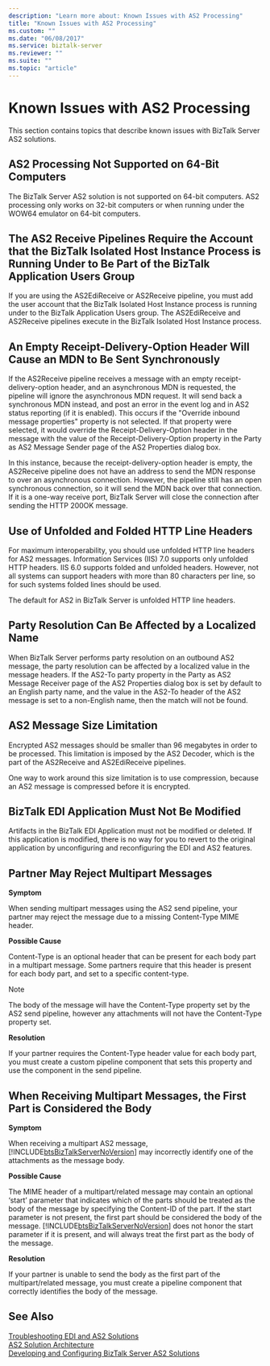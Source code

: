 ```yaml
---
description: "Learn more about: Known Issues with AS2 Processing"
title: "Known Issues with AS2 Processing"
ms.custom: ""
ms.date: "06/08/2017"
ms.service: biztalk-server
ms.reviewer: ""
ms.suite: ""
ms.topic: "article"
---
```

# Known Issues with AS2 Processing
This section contains topics that describe known issues with BizTalk Server AS2 solutions.  
  
## AS2 Processing Not Supported on 64-Bit Computers  
 The BizTalk Server AS2 solution is not supported on 64-bit computers. AS2 processing only works on 32-bit computers or when running under the WOW64 emulator on 64-bit computers.  
  
## The AS2 Receive Pipelines Require the Account that the BizTalk Isolated Host Instance Process is Running Under to Be Part of the BizTalk Application Users Group  
 If you are using the AS2EdiReceive or AS2Receive pipeline, you must add the user account that the BizTalk Isolated Host Instance process is running under to the BizTalk Application Users group. The AS2EdiReceive and AS2Receive pipelines execute in the BizTalk Isolated Host Instance process.  
  
## An Empty Receipt-Delivery-Option Header Will Cause an MDN to Be Sent Synchronously  
 If the AS2Receive pipeline receives a message with an empty receipt-delivery-option header, and an asynchronous MDN is requested, the pipeline will ignore the asynchronous MDN request. It will send back a synchronous MDN instead, and post an error in the event log and in AS2 status reporting (if it is enabled). This occurs if the "Override inbound message properties" property is not selected. If that property were selected, it would override the Receipt-Delivery-Option header in the message with the value of the Receipt-Delivery-Option property in the Party as AS2 Message Sender page of the AS2 Properties dialog box.  
  
 In this instance, because the receipt-delivery-option header is empty, the AS2Receive pipeline does not have an address to send the MDN response to over an asynchronous connection. However, the pipeline still has an open synchronous connection, so it will send the MDN back over that connection. If it is a one-way receive port, BizTalk Server will close the connection after sending the HTTP 200OK message.  
  
## Use of Unfolded and Folded HTTP Line Headers  
 For maximum interoperability, you should use unfolded HTTP line headers for AS2 messages. Information Services (IIS) 7.0 supports only unfolded HTTP headers. IIS 6.0 supports folded and unfolded headers. However, not all systems can support headers with more than 80 characters per line, so for such systems folded lines should be used.  
  
 The default for AS2 in BizTalk Server is unfolded HTTP line headers.  
  
## Party Resolution Can Be Affected by a Localized Name  
 When BizTalk Server performs party resolution on an outbound AS2 message, the party resolution can be affected by a localized value in the message headers. If the AS2-To party property in the Party as AS2 Message Receiver page of the AS2 Properties dialog box is set by default to an English party name, and the value in the AS2-To header of the AS2 message is set to a non-English name, then the match will not be found.  
  
## AS2 Message Size Limitation  
 Encrypted AS2 messages should be smaller than 96 megabytes in order to be processed. This limitation is imposed by the AS2 Decoder, which is the part of the AS2Receive and AS2EdiReceive pipelines.  
  
 One way to work around this size limitation is to use compression, because an AS2 message is compressed before it is encrypted.  
  
## BizTalk EDI Application Must Not Be Modified  
 Artifacts in the BizTalk EDI Application must not be modified or deleted. If this application is modified, there is no way for you to revert to the original application by unconfiguring and reconfiguring the EDI and AS2 features.  
  
## Partner May Reject Multipart Messages  
 **Symptom**  
  
 When sending multipart messages using the AS2 send pipeline, your partner may reject the message due to a missing Content-Type MIME header.  
  
 **Possible Cause**  
  
 Content-Type is an optional header that can be present for each body part in a multipart message. Some partners require that this header is present for each body part, and set to a specific content-type.  
  
> [!NOTE]
>  The body of the message will have the Content-Type property set by the AS2 send pipeline, however any attachments will not have the Content-Type property set.  
  
 **Resolution**  
  
 If your partner requires the Content-Type header value for each body part, you must create a custom pipeline component that sets this property and use the component in the send pipeline.  
  
## When Receiving Multipart Messages, the First Part is Considered the Body  
 **Symptom**  
  
 When receiving a multipart AS2 message, [!INCLUDE[btsBizTalkServerNoVersion](../includes/btsbiztalkservernoversion-md.md)] may incorrectly identify one of the attachments as the message body.  
  
 **Possible Cause**  
  
 The MIME header of a multipart/related message may contain an optional ‘start’ parameter that indicates which of the parts should be treated as the body of the message by specifying the Content-ID of the part. If the start parameter is not present, the first part should be considered the body of the message. [!INCLUDE[btsBizTalkServerNoVersion](../includes/btsbiztalkservernoversion-md.md)] does not honor the start parameter if it is present, and will always treat the first part as the body of the message.  
  
 **Resolution**  
  
 If your partner is unable to send the body as the first part of the multipart/related message, you must create a pipeline component that correctly identifies the body of the message.  
  
## See Also  
 [Troubleshooting EDI and AS2 Solutions](../core/troubleshooting-edi-and-as2-solutions.md)   
 [AS2 Solution Architecture](../core/as2-solution-architecture.md)   
 [Developing and Configuring BizTalk Server AS2 Solutions](../core/developing-and-configuring-biztalk-server-as2-solutions.md)
